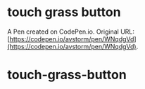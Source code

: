 # touch grass button

A Pen created on CodePen.io. Original URL: [https://codepen.io/avstorm/pen/WNqdgVd](https://codepen.io/avstorm/pen/WNqdgVd).

# touch-grass-button
